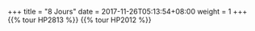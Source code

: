 +++
title = "8 Jours"
date = 2017-11-26T05:13:54+08:00
weight = 1
+++
{{% tour HP2813 %}}
{{% tour HP2012 %}}
